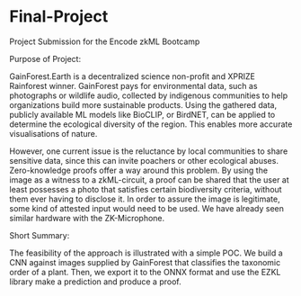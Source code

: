 # Final-Project

Project Submission for the Encode zkML Bootcamp

Purpose of Project:

GainForest.Earth is a decentralized science non-profit and XPRIZE Rainforest winner.
GainForest pays for environmental data, such as photographs or wildlife audio, collected by indigenous communities to help organizations build more sustainable products. Using the gathered data, publicly available ML models like BioCLIP, or BirdNET, can be applied to determine the ecological diversity of the region. This enables more accurate visualisations of nature.

However, one current issue is the reluctance by local communities to share sensitive data, since this can invite poachers or other ecological abuses. Zero-knowledge proofs offer a way around this problem. By using the image as a witness to a zkML-circuit, a proof can be shared that the user at least possesses a photo that satisfies certain biodiversity criteria, without them ever having to disclose it. In order to assure the image is legitimate, some kind of attested input would need to be used. We have already seen similar hardware with the ZK-Microphone.

Short Summary:

The feasibility of the approach is illustrated with a simple POC. We build a CNN against images supplied by GainForest that classifies the taxonomic order of a plant. Then, we export it to the ONNX format and use the EZKL library make a prediction and produce a proof.
